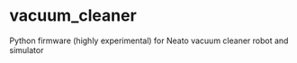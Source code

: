 # vacuum_cleaner
Python firmware (highly experimental) for Neato vacuum cleaner robot and simulator
